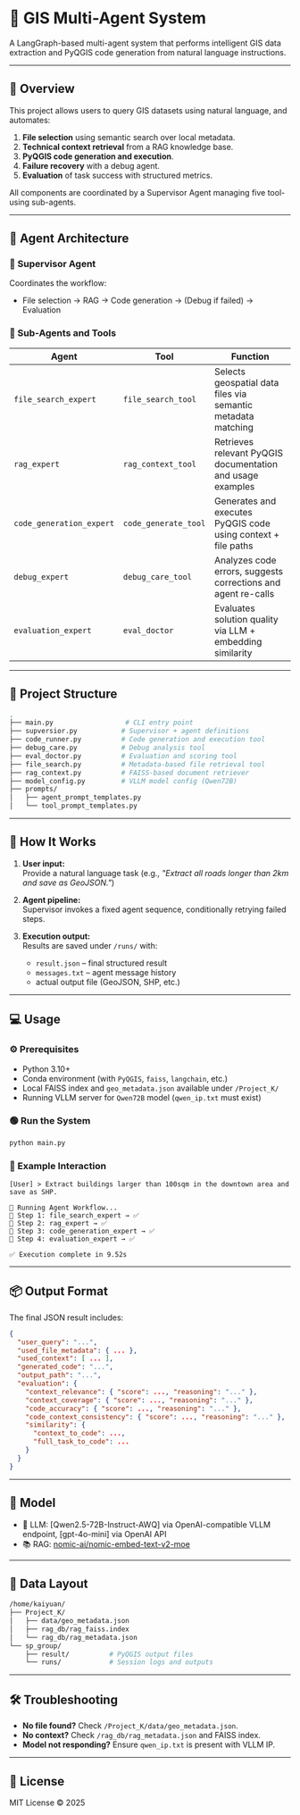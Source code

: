 # 🧠 GIS Multi-Agent System

A LangGraph-based multi-agent system that performs intelligent GIS data extraction and PyQGIS code generation from natural language instructions.

---

## 🚀 Overview

This project allows users to query GIS datasets using natural language, and automates:

1. **File selection** using semantic search over local metadata.
2. **Technical context retrieval** from a RAG knowledge base.
3. **PyQGIS code generation and execution**.
4. **Failure recovery** with a debug agent.
5. **Evaluation** of task success with structured metrics.

All components are coordinated by a Supervisor Agent managing five tool-using sub-agents.

---

## 🧠 Agent Architecture

### 🧩 Supervisor Agent
Coordinates the workflow:
- File selection → RAG → Code generation → (Debug if failed) → Evaluation

### 🧩 Sub-Agents and Tools

| Agent                | Tool              | Function                                                                 |
|---------------------|-------------------|--------------------------------------------------------------------------|
| `file_search_expert`| `file_search_tool`| Selects geospatial data files via semantic metadata matching             |
| `rag_expert`        | `rag_context_tool`| Retrieves relevant PyQGIS documentation and usage examples               |
| `code_generation_expert`| `code_generate_tool`| Generates and executes PyQGIS code using context + file paths          |
| `debug_expert`      | `debug_care_tool` | Analyzes code errors, suggests corrections and agent re-calls            |
| `evaluation_expert` | `eval_doctor`     | Evaluates solution quality via LLM + embedding similarity                |

---

## 🧠 Project Structure

```bash
.
├── main.py                  # CLI entry point
├── supversior.py           # Supervisor + agent definitions
├── code_runner.py          # Code generation and execution tool
├── debug_care.py           # Debug analysis tool
├── eval_doctor.py          # Evaluation and scoring tool
├── file_search.py          # Metadata-based file retrieval tool
├── rag_context.py          # FAISS-based document retriever
├── model_config.py         # VLLM model config (Qwen72B)
├── prompts/
│   ├── agent_prompt_templates.py
│   └── tool_prompt_templates.py
```

---

## 🧪 How It Works

1. **User input:**  
   Provide a natural language task (e.g., _"Extract all roads longer than 2km and save as GeoJSON."_)

2. **Agent pipeline:**  
   Supervisor invokes a fixed agent sequence, conditionally retrying failed steps.

3. **Execution output:**  
   Results are saved under `/runs/` with:
   - `result.json` – final structured result
   - `messages.txt` – agent message history
   - actual output file (GeoJSON, SHP, etc.)

---

## 💻 Usage

### ⚙️ Prerequisites

- Python 3.10+
- Conda environment (with `PyQGIS`, `faiss`, `langchain`, etc.)
- Local FAISS index and `geo_metadata.json` available under `/Project_K/`
- Running VLLM server for `Qwen72B` model (`qwen_ip.txt` must exist)

### 🟢 Run the System

```bash
python main.py
```

### 🧪 Example Interaction

```shell
[User] > Extract buildings larger than 100sqm in the downtown area and save as SHP.

🧠 Running Agent Workflow...
🔁 Step 1: file_search_expert → ✅
🔁 Step 2: rag_expert → ✅
🔁 Step 3: code_generation_expert → ✅
🔁 Step 4: evaluation_expert → ✅

✅ Execution complete in 9.52s
```

---

## 📦 Output Format

The final JSON result includes:

```json
{
  "user_query": "...",
  "used_file_metadata": { ... },
  "used_context": [ ... ],
  "generated_code": "...",
  "output_path": "...",
  "evaluation": {
    "context_relevance": { "score": ..., "reasoning": "..." },
    "context_coverage": { "score": ..., "reasoning": "..." },
    "code_accuracy": { "score": ..., "reasoning": "..." },
    "code_context_consistency": { "score": ..., "reasoning": "..." },
    "similarity": {
      "context_to_code": ...,
      "full_task_to_code": ...
    }
  }
}
```

---

## 🧠 Model

- 🧠 LLM: [Qwen2.5-72B-Instruct-AWQ] via OpenAI-compatible VLLM endpoint, [gpt-4o-mini] via OpenAI API
- 📚 RAG: [nomic-ai/nomic-embed-text-v2-moe](https://huggingface.co/nomic-ai/nomic-embed-text-v2-moe)

---

## 📁 Data Layout

```bash
/home/kaiyuan/
├── Project_K/
│   ├── data/geo_metadata.json
│   ├── rag_db/rag_faiss.index
│   └── rag_db/rag_metadata.json
└── sp_group/
    ├── result/          # PyQGIS output files
    └── runs/            # Session logs and outputs
```

---

## 🛠️ Troubleshooting

- **No file found?** Check `/Project_K/data/geo_metadata.json`.
- **No context?** Check `/rag_db/rag_metadata.json` and FAISS index.
- **Model not responding?** Ensure `qwen_ip.txt` is present with VLLM IP.

---

## 📜 License

MIT License © 2025 


